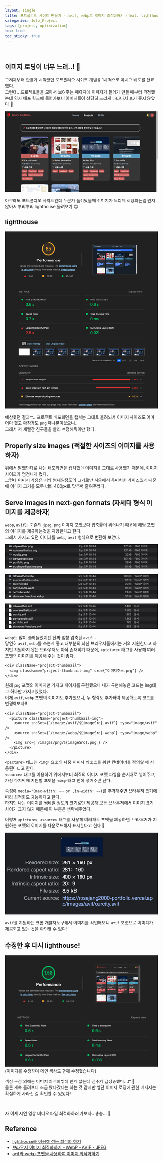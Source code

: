 ```yaml
---
layout: single
title: 포트폴리오 사이트 만들기 - avif, webp로 이미지 최적화하기 (feat. lighthouse)
categories: Solo_Project
tags: [project, optimization]
toc: true
toc_sticky: true
---
```


<br/>

## 이미지 로딩이 너무 느려..! 🤯

그저께부터 만들기 시작했던 포트폴리오 사이트 개발을 1차적으로 마치고 배포를 완료했다.<br/>
그런데.. 프로젝트들을 모아서 보여주는 페이지에 이미지가 들어가 만들 때부터 걱정했는데 역시 배포 링크에 들어가보니 이미지들이 상당히 느리게 나타나서 보기 좋지 않았다 🥲<br/>

![](/images/2023-04-07-image-optimize/1.png)

아무래도 포트폴리오 사이트인데 누군가 들어왔을때 이미지가 느리게 로딩되는걸 원치 않아서 부랴부랴 lighthouse 돌려보기 🙃

## lighthouse

![](/images/2023-04-07-image-optimize/2.png)

예상했던 결과^^.. 프로젝트 배포화면을 캡쳐본 그대로 올려놔서 이미지 사이즈도 어마어마 했고 확장자도 `png` 하나뿐이었으니..<br/>
그래서 저 새빨간 친구들을 빨리 수정해줘야만 했다.

## Properly size images (적절한 사이즈의 이미지를 사용하자)

위에서 말했던대로 나는 배포화면을 캡처했던 이미지를 그대로 사용했기 때문에, 이미지 사이즈가 엄청나게 컸다.<br/>
그런데 이미지 사용은 거의 썸네일정도의 크기로만 사용해서 투머치한 사이즈였기 때문에 이미지 크기를 모두 너비 400px로 맞추어 줄여주었다.<br/>

## Serve images in next-gen formats (차세대 형식 이미지를 제공하자)

`webp`, `avif`는 기존의 `jpeg`, `png` 이미지 포맷보다 압축률이 뛰어나기 때문에 해당 포맷의 이미지를 제공하는것을 지향한다고 한다.<br/>
그래서 가지고 있던 이미지를 `webp`, `avif` 형식으로 변환해 보았다.

![png](/images/2023-04-07-image-optimize/3.png)

![webp](/images/2023-04-07-image-optimize/4.png)

![avif](/images/2023-04-07-image-optimize/5.png)

`webp`도 많이 줄어들었지만 진짜 엄청 압축된 `avif`...<br/>
당연히 `avif`, `webp`를 쓰는게 좋고 대부분의 최신 브라우저들에서는 거의 지원한다고 하지만 지원하지 않는 브라우저도 아직 존재하기 때문에, `<picture>` 태그를 사용해 여러 포맷의 이미지를 제공해 주는 것이 좋다.

```tsx
<div className="project-thumbnail">
  <img className="project-thumbnail-img" src={"이미지주소.png"} />
</div>
```

원래 `png` 포맷의 이미지만 가지고 페이지를 구현했으니 내가 구현해놓은 코드는 img태그 하나만 가지고있었다.<br/>
이제 `avif`, `webp` 포맷의 이미지도 추가했으니, 두 형식도 추가하여 제공하도록 코드를 변경해보자!!

```tsx
<div className="project-thumbnail">
  <picture className="project-thumbnail-img">
    <source srcSet={`/images/avif/${imageSrc}.avif`} type="image/avif" />
    <source srcSet={`/images/webp/${imageSrc}.webp`} type="image/webp" />
    <img src={`/images/png/${imageSrc}.png`} />
  </picture>
</div>
```

`<picture>` 태그는 `<img>` 요소의 다중 이미지 리소스를 위한 컨테이너를 정의할 때 사용된다ㄴ고 한다.<br/>
`<source>` 태그를 이용하여 위에서부터 최적의 이미지 포맷 파일을 순서대로 넣어주고, 가장 마지막에 지원할 포맷을 `<img>`태그 안에 넣어주면 된다.
<br/>

속성에 `media="(max-width: ~~ or ,in-width: ~~)`를 추가해주면 브라우저 크기에 따라 최적화도 가능하다고 한다.<br/>
하지만 나는 이미지를 썸네일 정도의 크기로만 제공해 모든 브라우저에서 이미지 크기 차이가 크지 않기 때문에 이 부분은 생략해주었다.
<br/>

이렇게 `<picture>`, `<source>` 태그를 사용해 여러개의 포맷을 제공하면, 브라우저가 지원하는 포맷의 이미지를 다운로드해서 표시한다고 한다 🧐

![](/images/2023-04-07-image-optimize/6.png)

`avif`를 지원하는 크롬 개발자도구에서 이미지를 확인해보니 `avif` 포맷으로 이미지가 제공되고 있는 것을 확인할 수 있다!

## 수정한 후 다시 lighthouse!

![](/images/2023-04-07-image-optimize/7.png)
(이미지를 수정하며 메인 색상도 함께 수정했습니다)

색상 수정 외에는 이미지 최적화밖에 한게 없는데 점수가 급상승했다...!? 🤯 <br/>
물론 계속 돌려보니 조금 왔다갔다는 하는 것 같지만 일단 이미지 로딩에 관한 메세지는 확실하게 사라진 걸 확인할 수 있었다!

<br/>

자 이제 시연 영상 비디오 파일 최적화하러 가보자.. 총총... 🤣

## Reference

- [lighthouse를 이용해 성능 최적화 하기](https://kyounghwan01.github.io/blog/React/optimize-performance/properly-size-images/#%E1%84%8B%E1%85%AF%E1%86%AB%E1%84%8B%E1%85%B5%E1%86%AB)
- [브라우저 이미지 최적화하기 - WebP - AVIF - JPEG](https://gusrb3164.github.io/web/2021/11/26/browser-image-optimzing/)
- [avif와 webp 포맷을 사용하여 이미지 최적화하기](https://dev-yakuza.posstree.com/ko/web/optimization_images/)
